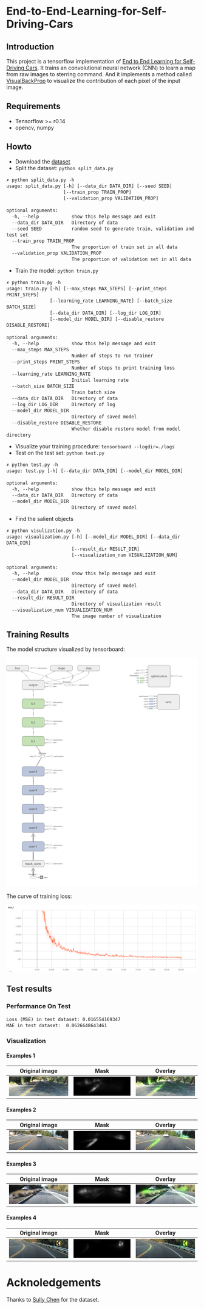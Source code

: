 # End-to-End-Learning-for-Self-Driving-Cars
## Introduction

This project is a tensorflow implementation of [End to End Learning for Self-Driving Cars](https://arxiv.org/abs/1604.07316). It trains an convolutional neural network (CNN) to learn a map from raw images to sterring command. And it implements a method called [VisualBackProp](https://arxiv.org/abs/1611.05418) to visualize the contribution of each pixel of the input image.

## Requirements

- Tensorflow >= r0.14
- opencv, numpy

## Howto

- Download the [dataset](https://drive.google.com/file/d/0B-KJCaaF7elleG1RbzVPZWV4Tlk/view?usp=sharing)
- Split the dataset: `python split_data.py`

```shell
✗ python split_data.py -h
usage: split_data.py [-h] [--data_dir DATA_DIR] [--seed SEED]
                     [--train_prop TRAIN_PROP]
                     [--validation_prop VALIDATION_PROP]

optional arguments:
  -h, --help            show this help message and exit
  --data_dir DATA_DIR   Directory of data
  --seed SEED           random seed to generate train, validation and test set
  --train_prop TRAIN_PROP
                        The proportion of train set in all data
  --validation_prop VALIDATION_PROP
                        The proportion of validation set in all data
```

- Train the model: `python train.py`

```shell
✗ python train.py -h
usage: train.py [-h] [--max_steps MAX_STEPS] [--print_steps PRINT_STEPS]
                [--learning_rate LEARNING_RATE] [--batch_size BATCH_SIZE]
                [--data_dir DATA_DIR] [--log_dir LOG_DIR]
                [--model_dir MODEL_DIR] [--disable_restore DISABLE_RESTORE]

optional arguments:
  -h, --help            show this help message and exit
  --max_steps MAX_STEPS
                        Number of steps to run trainer
  --print_steps PRINT_STEPS
                        Number of steps to print training loss
  --learning_rate LEARNING_RATE
                        Initial learning rate
  --batch_size BATCH_SIZE
                        Train batch size
  --data_dir DATA_DIR   Directory of data
  --log_dir LOG_DIR     Directory of log
  --model_dir MODEL_DIR
                        Directory of saved model
  --disable_restore DISABLE_RESTORE
                        Whether disable restore model from model directory
```

- Visualize your training procedure: `tensorboard --logdir=./logs`
- Test on the test set: `python test.py`

```shell
✗ python test.py -h
usage: test.py [-h] [--data_dir DATA_DIR] [--model_dir MODEL_DIR]

optional arguments:
  -h, --help            show this help message and exit
  --data_dir DATA_DIR   Directory of data
  --model_dir MODEL_DIR
                        Directory of saved model
```

- Find the salient objects

```shell
✗ python visulization.py -h
usage: visualization.py [-h] [--model_dir MODEL_DIR] [--data_dir DATA_DIR]
                        [--result_dir RESULT_DIR]
                        [--visualization_num VISUALIZATION_NUM]

optional arguments:
  -h, --help            show this help message and exit
  --model_dir MODEL_DIR
                        Directory of saved model
  --data_dir DATA_DIR   Directory of data
  --result_dir RESULT_DIR
                        Directory of visualization result
  --visualization_num VISUALIZATION_NUM
                        The image number of visualization
```



## Training Results

The model structure visualized by tensorboard:

![](./images/model.png)

The curve of training loss:

![](./images/loss.png)

## Test results

### Performance On Test

```shell
Loss (MSE) in test dataset: 0.016554169347
MAE in test dataset:  0.0626648643461
```

### Visualization

#### Examples 1

|      Original image       |           Mask           |           Overlay           |
| :-----------------------: | :----------------------: | :-------------------------: |
| ![](./images/image_1.jpg) | ![](./images/mask_1.jpg) | ![](./images/overlay_1.jpg) |

#### Examples 2

|      Original image       |           Mask           |           Overlay           |
| :-----------------------: | :----------------------: | :-------------------------: |
| ![](./images/image_2.jpg) | ![](./images/mask_2.jpg) | ![](./images/overlay_2.jpg) |

#### Examples 3

|      Original image       |           Mask           |           Overlay           |
| :-----------------------: | :----------------------: | :-------------------------: |
| ![](./images/image_3.jpg) | ![](./images/mask_3.jpg) | ![](./images/overlay_3.jpg) |

#### Examples 4

|      Original image       |           Mask           |           Overlay           |
| :-----------------------: | :----------------------: | :-------------------------: |
| ![](./images/image_4.jpg) | ![](./images/mask_4.jpg) | ![](./images/overlay_4.jpg) |

# Acknoledgements

Thanks to [Sully Chen](https://github.com/SullyChen) for the dataset.